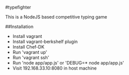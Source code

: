 #typefighter

This is a NodeJS based competitive typing game

##Installation
- Install vagrant
- Install vagrant-berkshelf plugin
- Install Chef-DK
- Run 'vagrant up'
- Run 'vagrant ssh'
- Run 'node app/app.js' or 'DEBUG=* node app/app.js'
- Visit 192.168.33.10:8080 in host machine